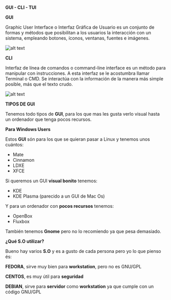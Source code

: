 **GUI - CLI - TUI**


**GUI** 

Graphic User Interface o Interfaz Gráfica de Usuario es un conjunto de formas y métodos que posibilitan a los usuarios la interacción con un sistema, empleando botones, íconos, ventanas, fuentes e imágenes.

![alt text](https://www.rootusers.com/wp-content/uploads/2017/07/debian-stretch-xfce-desktop.jpg)

**CLI**

Interfaz de línea de comandos o command-line interface es un método para manipular con instrucciones. A esta interfaz se le acostumbra llamar Terminal o CMD. Se interactúa con la información de la manera más simple posible, más que el texto crudo.

![alt text](https://images.techhive.com/images/article/2016/09/cli-linux-ubuntu-100685362-primary.idge.jpg)

**TIPOS DE GUI**

Tenemos todo tipos de **GUI**, para los que mas les gusta verlo visual hasta un ordenador que tenga pocos recursos.

**Para Windows Users**

Estos **GUI** són para los que se quieran pasar a Linux y tenemos unos cuántos:

- Mate
- Cinnamon
- LDXE
- XFCE

Si queremos un GUI **visual bonito** tenemos:

- KDE
- KDE Plasma (parecido a un GUI de Mac Os)

Y para un ordenador con **pocos recursos** tenemos:

- OpenBox
- Fluxbox

También tenemos **Gnome** pero no lo recomiendo ya que pesa demasiado.

**¿Qué S.O utilizar?**

Bueno hay varios **S.O** y es a gusto de cada persona pero yo lo que pienso és:

**FEDORA**, sirve muy bien para **workstation**, pero no es GNU/GPL

**CENTOS**, es muy útil para **seguridad**

**DEBIAN**, sirve para **servidor** como **workstation** ya que cumple con un código GNU/GPL
